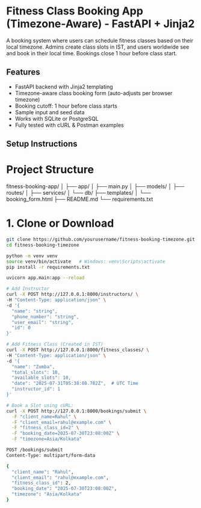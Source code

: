 # Fitness Class Booking App (Timezone-Aware) - FastAPI + Jinja2

 A booking system where users can schedule fitness classes based on their local timezone. Admins create class slots in IST, and users worldwide see and book in their local time. Bookings close 1 hour before class start.

## Features

- FastAPI backend with Jinja2 templating
- Timezone-aware class booking form (auto-adjusts per browser timezone)
- Booking cutoff: 1 hour before class starts
- Sample input and seed data
- Works with SQLite or PostgreSQL
- Fully tested with cURL & Postman examples

## Setup Instructions

# Project Structure
fitness-booking-app/
│
├── app/
│   ├── main.py
│   ├── models/
│   ├── routes/
│   ├── services/
│   └── db/
├── templates/
│   └── booking_form.html
├── README.md
└── requirements.txt

# 1. Clone or Download

```bash
git clone https://github.com/yourusername/fitness-booking-timezone.git
cd fitness-booking-timezone

python -m venv venv
source venv/bin/activate   # Windows: venv\Scripts\activate
pip install -r requirements.txt

uvicorn app.main:app --reload

# Add Instructor
curl -X POST http://127.0.0.1:8000/instructors/ \
-H "Content-Type: application/json" \
-d '{
  "name": "string",
  "phone_number": "string",
  "user_email": "string",
  "id": 0
}'

# Add Fitness Class (Created in IST)
curl -X POST http://127.0.0.1:8000/fitness_classes/ \
-H "Content-Type: application/json" \
-d '{
  "name": "Zumba",
  "total_slots": 10,
  "available_slots": 10,
  "date": "2025-07-31T05:38:08.782Z",  # UTC Time
  "instructor_id": 1
}'

# Book a Slot using cURL:
curl -X POST http://127.0.0.1:8000/bookings/submit \
  -F "client_name=Rahul" \
  -F "client_email=rahul@example.com" \
  -F "fitness_class_id=2" \
  -F "booking_date=2025-07-30T23:08:00Z" \
  -F "timezone=Asia/Kolkata"

POST /bookings/submit
Content-Type: multipart/form-data

{
  "client_name": "Rahul",
  "client_email": "rahul@example.com",
  "fitness_class_id": 2,
  "booking_date": "2025-07-30T23:08:00Z",
  "timezone": "Asia/Kolkata"
}
